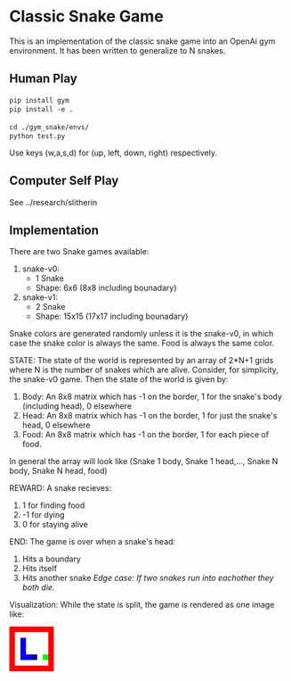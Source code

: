 # Classic Snake Game

This is an implementation of the classic snake game into an OpenAi gym environment. It has been written to generalize to N snakes.

## Human Play

~~~
pip install gym
pip install -e .

cd ./gym_snake/envs/
python test.py
~~~
Use keys (w,a,s,d) for (up, left, down, right) respectively.

## Computer Self Play

See ../research/slitherin

## Implementation

There are two Snake games available:
  1. snake-v0: 
      *  1 Snake 
      * Shape: 6x6 (8x8 including bounadary)
  2. snake-v1: 
      *  2 Snake 
      * Shape: 15x15 (17x17 including bounadary)
 
 Snake colors are generated randomly unless it is the snake-v0, in which case the snake color is always the same. Food is always the same color.

STATE:
The state of the world is represented by an array of 2*N+1 grids where N is the number of snakes which are alive.
Consider, for simplicity, the snake-v0 game. Then the state of the world is given by:
  1. Body: An 8x8 matrix which has -1 on the border, 1 for the snake's body (including head), 0 elsewhere
  2. Head: An 8x8 matrix which has -1 on the border, 1 for just the snake's head, 0 elsewhere
  3. Food: An 8x8 matrix which has -1 on the border, 1 for each piece of food.

In general the array will look like (Snake 1 body, Snake 1 head,..., Snake N body, Snake N head, food)

REWARD:
A snake recieves:
  1. 1 for finding food
  2. -1 for dying
  3. 0 for staying alive

END:
The game is over when a snake's head:
  1. Hits a boundary
  2. Hits itself
  3. Hits another snake
  *Edge case: If two snakes run into eachother they both die.*

 Visualization:
 While the state is split, the game is rendered as one image like:
 
 ![Example of SnakeWorld](../research/slitherin/media/example.jpg)
 
